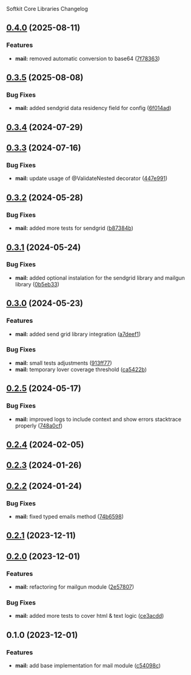 Softkit Core Libraries Changelog
## [0.4.0](https://github.com/softkitit/softkit-core/compare/mail-0.3.5...mail-0.4.0) (2025-08-11)


### Features

* **mail:** removed automatic conversion to base64 ([7f78363](https://github.com/softkitit/softkit-core/commit/7f78363981bb7b3af8749d25f6a81c59e240fb90))

## [0.3.5](https://github.com/softkitit/softkit-core/compare/mail-0.3.4...mail-0.3.5) (2025-08-08)


### Bug Fixes

* **mail:** added sendgrid data residency field for config ([6f014ad](https://github.com/softkitit/softkit-core/commit/6f014ad89261348c52b9ad35039ca0bbf369da1f))

## [0.3.4](https://github.com/softkitit/softkit-core/compare/mail-0.3.3...mail-0.3.4) (2024-07-29)

## [0.3.3](https://github.com/softkitit/softkit-core/compare/mail-0.3.2...mail-0.3.3) (2024-07-16)


### Bug Fixes

* **mail:** update usage of @ValidateNested decorator ([447e991](https://github.com/softkitit/softkit-core/commit/447e991c591f6600a975a63fcd994e92af3e8de2))

## [0.3.2](https://github.com/softkitit/softkit-core/compare/mail-0.3.1...mail-0.3.2) (2024-05-28)


### Bug Fixes

* **mail:** added more tests for sendgrid ([b87384b](https://github.com/softkitit/softkit-core/commit/b87384b89569d03e88f16a4fa90f81a73dae994a))

## [0.3.1](https://github.com/softkitit/softkit-core/compare/mail-0.3.0...mail-0.3.1) (2024-05-24)


### Bug Fixes

* **mail:** added optional instalation for the sendgrid library and mailgun library ([0b5eb33](https://github.com/softkitit/softkit-core/commit/0b5eb33e858382d99470845cacffe4292abdfe7b))

## [0.3.0](https://github.com/softkitit/softkit-core/compare/mail-0.2.5...mail-0.3.0) (2024-05-23)


### Features

* **mail:** added send grid library integration ([a7deef1](https://github.com/softkitit/softkit-core/commit/a7deef1f6fc5b7a520447d3ce3900c0705f10def))


### Bug Fixes

* **mail:** small tests adjustments ([913ff77](https://github.com/softkitit/softkit-core/commit/913ff77fea0a542ba7d982deacc37de1f671276a))
* **mail:** temporary lover coverage threshold ([ca5422b](https://github.com/softkitit/softkit-core/commit/ca5422b04b570d5307fffd79ca4e1fb19ea3f0e3))

## [0.2.5](https://github.com/softkitit/softkit-core/compare/mail-0.2.4...mail-0.2.5) (2024-05-17)


### Bug Fixes

* **mail:** improved logs to include context and show errors stacktrace properly ([748a0cf](https://github.com/softkitit/softkit-core/commit/748a0cfc23bd8409760818cf52ea4bb554ab9097))

## [0.2.4](https://github.com/softkitit/softkit-core/compare/mail-0.2.3...mail-0.2.4) (2024-02-05)

## [0.2.3](https://github.com/softkitit/softkit-core/compare/mail-0.2.2...mail-0.2.3) (2024-01-26)

## [0.2.2](https://github.com/softkitit/softkit-core/compare/mail-0.2.1...mail-0.2.2) (2024-01-24)


### Bug Fixes

* **mail:** fixed typed emails method ([74b6598](https://github.com/softkitit/softkit-core/commit/74b659885027bf4c7d5f479627a4a13925b493be))

## [0.2.1](https://github.com/softkitit/softkit-core/compare/mail-0.2.0...mail-0.2.1) (2023-12-11)

## [0.2.0](https://github.com/softkitit/softkit-core/compare/mail-0.1.0...mail-0.2.0) (2023-12-01)


### Features

* **mail:** refactoring for mailgun module ([2e57807](https://github.com/softkitit/softkit-core/commit/2e57807e20f3ee09407ce2129171cda76a0d1604))


### Bug Fixes

* **mail:** added more tests to cover html & text logic ([ce3acdd](https://github.com/softkitit/softkit-core/commit/ce3acdd159b29e299060a1b07eb38502e11ac37b))

## 0.1.0 (2023-12-01)


### Features

* **mail:** add base implementation for mail module ([c54098c](https://github.com/softkitit/softkit-core/commit/c54098c5c1125627667b3184577f0cb45a0da380))
